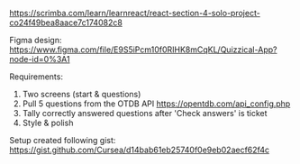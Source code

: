 https://scrimba.com/learn/learnreact/react-section-4-solo-project-co24f49bea8aace7c174082c8

Figma design: https://www.figma.com/file/E9S5iPcm10f0RIHK8mCqKL/Quizzical-App?node-id=0%3A1

Requirements:

1. Two screens (start & questions)
2. Pull 5 questions from the OTDB API https://opentdb.com/api_config.php
3. Tally correctly answered questions after 'Check answers' is ticket
4. Style & polish

Setup created following gist: https://gist.github.com/Cursea/d14bab61eb25740f0e9eb02aecf62f4c
